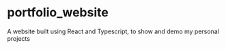 # portfolio_website
A website built using React and Typescript, to show and demo my personal projects
